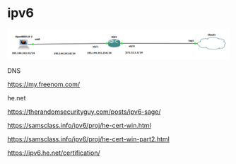 # ipv6

![alt text](https://github.com/ivan-1989/ipv6/blob/master/ipv6.png?raw=true)



DNS

https://my.freenom.com/


he.net

https://therandomsecurityguy.com/posts/ipv6-sage/

https://samsclass.info/ipv6/proj/he-cert-win.html

https://samsclass.info/ipv6/proj/he-cert-win-part2.html

https://ipv6.he.net/certification/


